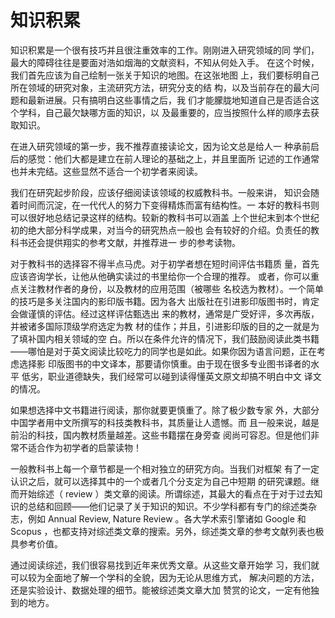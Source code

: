 # 知识积累

知识积累是一个很有技巧并且很注重效率的工作。刚刚进入研究领域的同 学们，最大的障碍往往是要面对浩如烟海的文献资料，不知从何处入手。 在这个时候，我们首先应该为自己绘制一张关于知识的地图。在这张地图 上，我们要标明自己所在领域的研究对象，主流研究方法，研究分支的结 构，以及当前存在的最大问题和最新进展。只有搞明白这些事情之后，我 们才能朦胧地知道自己是否适合这个学科，自己最欠缺哪方面的知识，以 及最重要的，应当按照什么样的顺序去获取知识。

在进入研究领域的第一步，我不推荐直接读论文，因为论文总是给人一 种承前启后的感觉：他们大都是建立在前人理论的基础之上，并且里面所 记述的工作通常也并未完结。这些显然不适合一个初学者来阅读。

我们在研究起步阶段，应该仔细阅读该领域的权威教科书。一般来讲， 知识会随着时间而沉淀，在一代代人的努力下变得精炼而富有结构性。一 本好的教科书则可以很好地总结记录这样的结构。较新的教科书可以涵盖 上个世纪末到本个世纪初的绝大部分科学成果，对当今的研究热点一般也 会有较好的介绍。负责任的教科书还会提供翔实的参考文献，并推荐进一 步的参考读物。

对于教科书的选择容不得半点马虎。对于初学者想在短时间评估书籍质 量，首先应该咨询学长，让他从他确实读过的书里给你一个合理的推荐。 或者，你可以重点关注教材作者的身份，以及教材的应用范围（被哪些 名校选为教材）。一个简单的技巧是多关注国内的影印版书籍。因为各大 出版社在引进影印版图书时，肯定会做谨慎的评估。经过这样评估甄选出 来的教材，通常是广受好评，多次再版，并被诸多国际顶级学府选定为教 材的佳作；并且，引进影印版的目的之一就是为了填补国内相关领域的空 白。所以在条件允许的情况下，我们鼓励阅读此类书籍——哪怕是对于英文阅读比较吃力的同学也是如此。如果你因为语言问题，正在考虑选择影 印版图书的中文译本，那要请你慎重。由于现在很多专业图书译者的水平 低劣，职业道德缺失，我们经常可以碰到读得懂英文原文却搞不明白中文 译文的情况。

如果想选择中文书籍进行阅读，那你就要更慎重了。除了极少数专家 外，大部分中国学者用中文所撰写的科技类教科书，其质量让人遗憾。而 且一般来说，越是前沿的科技，国内教材质量越差。这些书籍摆在身旁查 阅尚可容忍。但是他们非常不适合作为初学者的启蒙读物！

一般教科书上每一个章节都是一个相对独立的研究方向。当我们对框架 有了一定认识之后，就可以选择其中的一个或者几个分支定为自己中短期 的研究课题。继而开始综述（ review ）类文章的阅读。所谓综述，其最大的看点在于对于过去知识的总结和回顾——他们记录了关于知识的知识。不少学科都有专门的综述类杂志，例如 Annual Review, Nature Review 。各大学术索引擎诸如 Google 和 Scopus ，也都支持对综述类文章的搜索。另外，综述类文章的参考文献列表也极具参考价值。

通过阅读综述，我们很容易找到近年来优秀文章。从这些文章开始学 习，我们就可以较为全面地了解一个学科的全貌，因为无论从思维方式， 解决问题的方法，还是实验设计、数据处理的细节。能被综述类文章大加 赞赏的论文，一定有他独到的地方。

